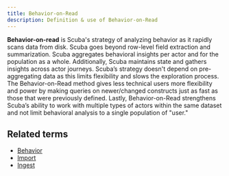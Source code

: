 ```yaml
---
title: Behavior-on-Read 
description: Definition & use of Behavior-on-Read 
---
```

**Behavior-on-read** is Scuba's strategy of analyzing behavior as it rapidly scans data from disk. Scuba goes beyond row-level field extraction and summarization. Scuba aggregates behavioral insights per actor and for the population as a whole. Additionally, Scuba maintains state and gathers insights across actor journeys. Scuba’s strategy doesn't depend on pre-aggregating data as this limits flexibility and slows the exploration process. The Behavior-on-Read method gives less technical users more flexibility and power by making queries on newer/changed constructs just as fast as those that were previously defined. Lastly, Behavior-on-Read strengthens Scuba’s ability to work with multiple types of actors within the same dataset and not limit behavioral analysis to a single population of "user."

## Related terms

- [Behavior](../behavior)
- [Import](../import-node)
- [Ingest](../ingest)